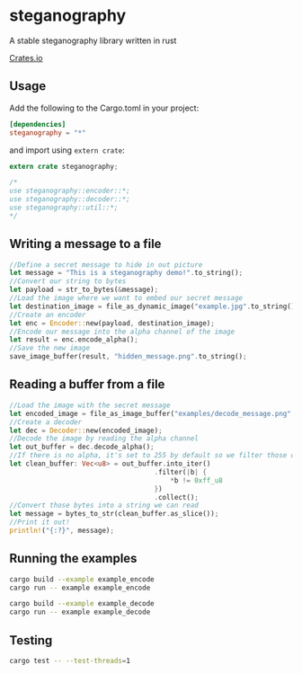 # steganography
A stable steganography library written in rust

[Crates.io](https://crates.io/crates/steganography)

## Usage

Add the following to the Cargo.toml in your project:

```toml
[dependencies]
steganography = "*"
```

and import using ```extern crate```:

```rust
extern crate steganography;

/*
use steganography::encoder::*;
use steganography::decoder::*;
use steganography::util::*;
*/
```

## Writing a message to a file

```rust
//Define a secret message to hide in out picture
let message = "This is a steganography demo!".to_string();
//Convert our string to bytes
let payload = str_to_bytes(&message);
//Load the image where we want to embed our secret message
let destination_image = file_as_dynamic_image("example.jpg".to_string());
//Create an encoder
let enc = Encoder::new(payload, destination_image);
//Encode our message into the alpha channel of the image
let result = enc.encode_alpha();
//Save the new image
save_image_buffer(result, "hidden_message.png".to_string();
```

## Reading a buffer from a file

```rust
//Load the image with the secret message
let encoded_image = file_as_image_buffer("examples/decode_message.png".to_string());
//Create a decoder
let dec = Decoder::new(encoded_image);
//Decode the image by reading the alpha channel
let out_buffer = dec.decode_alpha();
//If there is no alpha, it's set to 255 by default so we filter those out
let clean_buffer: Vec<u8> = out_buffer.into_iter()
                                    .filter(|b| {
                                        *b != 0xff_u8
                                    })
                                    .collect();
//Convert those bytes into a string we can read
let message = bytes_to_str(clean_buffer.as_slice());
//Print it out!
println!("{:?}", message);
```

## Running the examples
```bash
cargo build --example example_encode
cargo run -- example example_encode
```

```bash
cargo build --example example_decode
cargo run -- example example_decode
```

## Testing

```bash
cargo test -- --test-threads=1
```